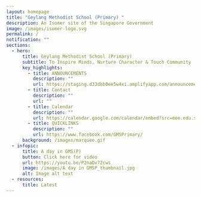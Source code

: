 ```yaml
---
layout: homepage
title: "Geylang Methodist School (Primary) "
description: An Isomer site of the Singapore Government
image: /images/isomer-logo.svg
permalink: /
notification: ""
sections:
  - hero:
      title: Geylang Methodist School (Primary)
      subtitle: To Inspire Minds, Nurture Character & Touch Community
      key_highlights:
        - title: ANNOUNCEMENTS
          description: ""
          url: https://staging.d33dbb0ee5w4xi.amplifyapp.com/announcements/
        - title: Contact
          description: ""
          url: ""
        - title: Calendar
          description: ""
          url: https://calendar.google.com/calendar/embed?src=moe.edu.sg_v012kcob95gbqbsr80caqnarfk%40group.calendar.google.com&ctz=Asia%2FSingapore
        - title: QUICKLINKS
          description: ""
          url: https://www.facebook.com/GMSPrimary/
      background: /images/marquee.gif
  - infopic:
      title: A day in GMS(P)
      button: Click here for video
      url: https://youtu.be/P2naDv7Zcws
      image: /images/A day in GMSP_thumbnail.jpg
      alt: Image alt text
  - resources:
      title: Latest
---
```


